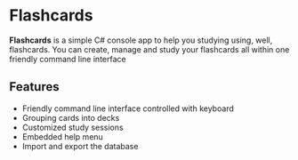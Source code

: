 # Flashcards
**Flashcards** is a simple C# console app to help you studying using, well, flashcards. You can create, manage and study your flashcards all within one friendly command line interface

## Features
- Friendly command line interface controlled with keyboard
- Grouping cards into decks
- Customized study sessions
- Embedded help menu
- Import and export the database
